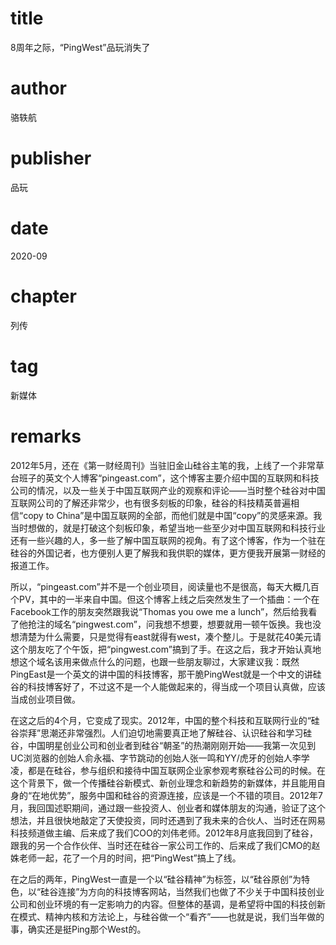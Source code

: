 # title
8周年之际，“PingWest”品玩消失了

# author
骆轶航

# publisher
品玩

# date
2020-09

# chapter
列传

# tag
新媒体

# remarks
2012年5月，还在《第一财经周刊》当驻旧金山硅谷主笔的我，上线了一个非常草台班子的英文个人博客“pingeast.com”，这个博客主要介绍中国的互联网和科技公司的情况，以及一些关于中国互联网产业的观察和评论——当时整个硅谷对中国互联网公司的了解还非常少，也有很多刻板的印象，硅谷的科技精英普遍相信“copy to China”是中国互联网的全部，而他们就是中国“copy”的灵感来源。我当时想做的，就是打破这个刻板印象，希望当地一些至少对中国互联网和科技行业还有一些兴趣的人，多一些了解中国互联网的视角。有了这个博客，作为一个驻在硅谷的外国记者，也方便别人更了解我和我供职的媒体，更方便我开展第一财经的报道工作。

所以，“pingeast.com”并不是一个创业项目，阅读量也不是很高，每天大概几百个PV，其中的一半来自中国。但这个博客上线之后突然发生了一个插曲：一个在Facebook工作的朋友突然跟我说“Thomas you owe me a lunch”，然后给我看了他抢注的域名“pingwest.com”，问我想不想要，想要就用一顿午饭换。我也没想清楚为什么需要，只是觉得有east就得有west，凑个整儿。于是就花40美元请这个朋友吃了个午饭，把“pingwest.com”搞到了手。在这之后，我才开始认真地想这个域名该用来做点什么的问题，也跟一些朋友聊过，大家建议我：既然PingEast是一个英文的讲中国的科技博客，那干脆PingWest就是一个中文的讲硅谷的科技博客好了，不过这不是一个人能做起来的，得当成一个项目认真做，应该当成创业项目做。

在这之后的4个月，它变成了现实。2012年，中国的整个科技和互联网行业的“硅谷崇拜”思潮还非常强烈。人们迫切地需要真正地了解硅谷、认识硅谷和学习硅谷，中国明星创业公司和创业者到硅谷“朝圣”的热潮刚刚开始——我第一次见到UC浏览器的创始人俞永福、字节跳动的创始人张一鸣和YY/虎牙的创始人李学凌，都是在硅谷，参与组织和接待中国互联网企业家参观考察硅谷公司的时候。在这个背景下，做一个传播硅谷新模式、新创业理念和新趋势的新媒体，并且能用自身的“在地优势”，服务中国和硅谷的资源连接，应该是一个不错的项目。2012年7月，我回国述职期间，通过跟一些投资人、创业者和媒体朋友的沟通，验证了这个想法，并且很快地敲定了天使投资，同时还遇到了我未来的合伙人、当时还在网易科技频道做主编、后来成了我们COO的刘伟老师。2012年8月底我回到了硅谷，跟我的另一个合作伙伴、当时还在硅谷一家公司工作的、后来成了我们CMO的赵姝老师一起，花了一个月的时间，把“PingWest”搞上了线。

在之后的两年，PingWest一直是一个以“硅谷精神”为标签，以“硅谷原创”为特色，以“硅谷连接”为方向的科技博客网站，当然我们也做了不少关于中国科技创业公司和创业环境的有一定影响力的内容。但整体的基调，是希望将中国的科技创新在模式、精神内核和方法论上，与硅谷做一个“看齐”——也就是说，我们当年做的事，确实还是挺Ping那个West的。
